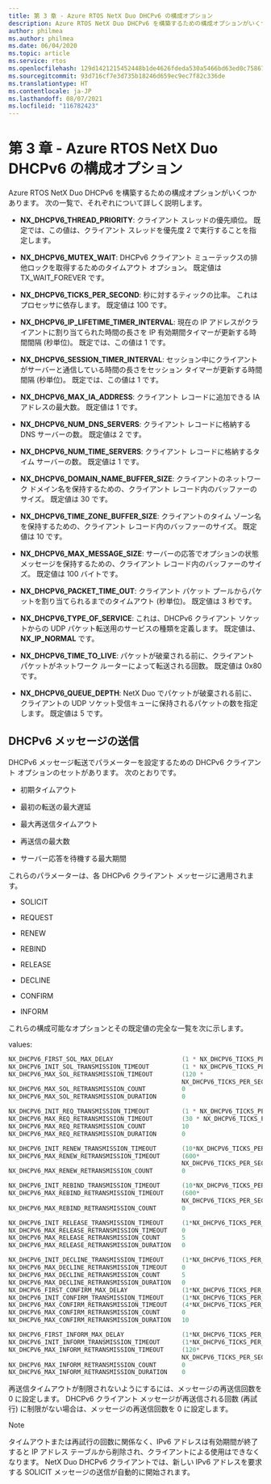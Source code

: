 ```yaml
---
title: 第 3 章 - Azure RTOS NetX Duo DHCPv6 の構成オプション
description: Azure RTOS NetX Duo DHCPv6 を構築するための構成オプションがいくつかあります。
author: philmea
ms.author: philmea
ms.date: 06/04/2020
ms.topic: article
ms.service: rtos
ms.openlocfilehash: 129d1421215452448b1de4626fdeda530a5466bd63ed0c758676c3ad60f9d6fb
ms.sourcegitcommit: 93d716cf7e3d735b18246d659ec9ec7f82c336de
ms.translationtype: HT
ms.contentlocale: ja-JP
ms.lasthandoff: 08/07/2021
ms.locfileid: "116782423"
---
```

# <a name="chapter-3---azure-rtos-netx-duo-dhcpv6-configuration-options"></a>第 3 章 - Azure RTOS NetX Duo DHCPv6 の構成オプション

Azure RTOS NetX Duo DHCPv6 を構築するための構成オプションがいくつかあります。 次の一覧で、それぞれについて詳しく説明します。  
  
  
- **NX_DHCPV6_THREAD_PRIORITY**: クライアント スレッドの優先順位。 既定では、この値は、クライアント スレッドを優先度 2 で実行することを指定します。

- **NX_DHCPV6_MUTEX_WAIT**: DHCPv6 クライアント ミューテックスの排他ロックを取得するためのタイムアウト オプション。 既定値は TX_WAIT_FOREVER です。

- **NX_DHCPV6_TICKS_PER_SECOND**: 秒に対するティックの比率。 これはプロセッサに依存します。 既定値は 100 です。

- **NX_DHCPV6_IP_LIFETIME_TIMER_INTERVAL**: 現在の IP アドレスがクライアントに割り当てられた時間の長さを IP 有効期間タイマーが更新する時間間隔 (秒単位)。 既定では、この値は 1 です。

- **NX_DHCPV6_SESSION_TIMER_INTERVAL**: セッション中にクライアントがサーバーと通信している時間の長さをセッション タイマーが更新する時間間隔 (秒単位)。 既定では、この値は 1 です。

- **NX_DHCPV6_MAX_IA_ADDRESS**: クライアント レコードに追加できる IA アドレスの最大数。 既定値は 1 です。 

- **NX_DHCPV6_NUM_DNS_SERVERS**: クライアント レコードに格納する DNS サーバーの数。 既定値は 2 です。

- **NX_DHCPV6_NUM_TIME_SERVERS**: クライアント レコードに格納するタイム サーバーの数。 既定値は 1 です。

- **NX_DHCPV6_DOMAIN_NAME_BUFFER_SIZE**: クライアントのネットワーク ドメイン名を保持するための、クライアント レコード内のバッファーのサイズ。 既定値は 30 です。

- **NX_DHCPV6_TIME_ZONE_BUFFER_SIZE**: クライアントのタイム ゾーン名を保持するための、クライアント レコード内のバッファーのサイズ。 既定値は 10 です。

- **NX_DHCPV6_MAX_MESSAGE_SIZE**: サーバーの応答でオプションの状態メッセージを保持するための、クライアント レコード内のバッファーのサイズ。 既定値は 100 バイトです。

- **NX_DHCPV6_PACKET_TIME_OUT**: クライアント パケット プールからパケットを割り当てられるまでのタイムアウト (秒単位)。 既定値は 3 秒です。

- **NX_DHCPV6_TYPE_OF_SERVICE**: これは、DHCPv6 クライアント ソケットからの UDP パケット転送用のサービスの種類を定義します。 既定値は、**NX_IP_NORMAL** です。

- **NX_DHCPV6_TIME_TO_LIVE**: パケットが破棄される前に、クライアント パケットがネットワーク ルーターによって転送される回数。 既定値は 0x80 です。

- **NX_DHCPV6_QUEUE_DEPTH**: NetX Duo でパケットが破棄される前に、クライアントの UDP ソケット受信キューに保持されるパケットの数を指定します。 既定値は 5 です。

## <a name="dhcpv6-message-transmission"></a>DHCPv6 メッセージの送信

DHCPv6 メッセージ転送でパラメーターを設定するための DHCPv6 クライアント オプションのセットがあります。 次のとおりです。 

  - 初期タイムアウト

  - 最初の転送の最大遅延

  - 最大再送信タイムアウト 

  - 再送信の最大数 

  - サーバー応答を待機する最大期間

これらのパラメーターは、各 DHCPv6 クライアント メッセージに適用されます。

- SOLICIT

- REQUEST

- RENEW

- REBIND

- RELEASE

- DECLINE

- CONFIRM

- INFORM

これらの構成可能なオプションとその既定値の完全な一覧を次に示します。 

values:

```C
NX_DHCPV6_FIRST_SOL_MAX_DELAY                   (1 * NX_DHCPV6_TICKS_PER_SECOND) 
NX_DHCPV6_INIT_SOL_TRANSMISSION_TIMEOUT         (1 * NX_DHCPV6_TICKS_PER_SECOND) 
NX_DHCPV6_MAX_SOL_RETRANSMISSION_TIMEOUT        (120 *
                                                NX_DHCPV6_TICKS_PER_SECOND) 
NX_DHCPV6_MAX_SOL_RETRANSMISSION_COUNT          0
NX_DHCPV6_MAX_SOL_RETRANSMISSION_DURATION       0

NX_DHCPV6_INIT_REQ_TRANSMISSION_TIMEOUT         (1 * NX_DHCPV6_TICKS_PER_SECOND) 
NX_DHCPV6_MAX_REQ_RETRANSMISSION_TIMEOUT        (30 * NX_DHCPV6_TICKS_PER_SECOND) 
NX_DHCPV6_MAX_REQ_RETRANSMISSION_COUNT          10
NX_DHCPV6_MAX_REQ_RETRANSMISSION_DURATION       0

NX_DHCPV6_INIT_RENEW_TRANSMISSION_TIMEOUT       (10*NX_DHCPV6_TICKS_PER_SECOND)     
NX_DHCPV6_MAX_RENEW_RETRANSMISSION_TIMEOUT      (600*   
                                                NX_DHCPV6_TICKS_PER_SECOND)  
NX_DHCPV6_MAX_RENEW_RETRANSMISSION_COUNT        0

NX_DHCPV6_INIT_REBIND_TRANSMISSION_TIMEOUT      (10*NX_DHCPV6_TICKS_PER_SECOND)     
NX_DHCPV6_MAX_REBIND_RETRANSMISSION_TIMEOUT     (600*  
                                                NX_DHCPV6_TICKS_PER_SECOND)  
NX_DHCPV6_MAX_REBIND_RETRANSMISSION_COUNT       0 

NX_DHCPV6_INIT_RELEASE_TRANSMISSION_TIMEOUT     (1*NX_DHCPV6_TICKS_PER_SECOND)
NX_DHCPV6_MAX_RELEASE_RETRANSMISSION_TIMEOUT    0 
NX_DHCPV6_MAX_RELEASE_RETRANSMISSION_COUNT      5  
NX_DHCPV6_MAX_RELEASE_RETRANSMISSION_DURATION   0

NX_DHCPV6_INIT_DECLINE_TRANSMISSION_TIMEOUT     (1*NX_DHCPV6_TICKS_PER_SECOND)
NX_DHCPV6_MAX_DECLINE_RETRANSMISSION_TIMEOUT    0
NX_DHCPV6_MAX_DECLINE_RETRANSMISSION_COUNT      5  
NX_DHCPV6_MAX_DECLINE_RETRANSMISSION_DURATION   0
NX_DHCPV6_FIRST_CONFIRM_MAX_DELAY               (1*NX_DHCPV6_TICKS_PER_SECOND)
NX_DHCPV6_INIT_CONFIRM_TRANSMISSION_TIMEOUT     (1*NX_DHCPV6_TICKS_PER_SECOND)
NX_DHCPV6_MAX_CONFIRM_RETRANSMISSION_TIMEOUT    (4*NX_DHCPV6_TICKS_PER_SECOND)
NX_DHCPV6_MAX_CONFIRM_RETRANSMISSION_COUNT      0  
NX_DHCPV6_MAX_CONFIRM_RETRANSMISSION_DURATION   10

NX_DHCPV6_FIRST_INFORM_MAX_DELAY                (1*NX_DHCPV6_TICKS_PER_SECOND)
NX_DHCPV6_INIT_INFORM_TRANSMISSION_TIMEOUT      (1*NX_DHCPV6_TICKS_PER_SECOND)
NX_DHCPV6_MAX_INFORM_RETRANSMISSION_TIMEOUT     (120*   
                                                NX_DHCPV6_TICKS_PER_SECOND)
NX_DHCPV6_MAX_INFORM_RETRANSMISSION_COUNT       0 
NX_DHCPV6_MAX_INFORM_RETRANSMISSION_DURATION    0
```

再送信タイムアウトが制限されないようにするには、メッセージの再送信回数を 0 に設定します。 DHCPv6 クライアント メッセージが再送信される回数 (再試行) に制限がない場合は、メッセージの再送信回数を 0 に設定します。

> [!NOTE]
> タイムアウトまたは再試行の回数に関係なく、IPv6 アドレスは有効期間が終了すると IP アドレス テーブルから削除され、クライアントによる使用はできなくなります。 NetX Duo DHCPv6 クライアントでは、新しい IPv6 アドレスを要求する SOLICIT メッセージの送信が自動的に開始されます。
